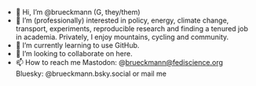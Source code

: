- 👋 Hi, I’m @brueckmann (G, they/them)
- 👀 I’m (professionally) interested in policy, energy, climate change, transport, experiments, reproducible research and finding a tenured job in academia. Privately, I enjoy mountains, cycling and community. 
- 🌱 I’m currently learning to use GitHub.
- 💞️ I’m looking to collaborate on here.
- 📫 How to reach me Mastodon: @brueckmann@fediscience.org Bluesky: @brueckmann.bsky.social or mail me 


<!---
brueckmann/brueckmann is a ✨ special ✨ repository because its `README.md` (this file) appears on your GitHub profile.
You can click the Preview link to take a look at your changes.
--->
